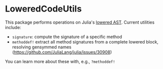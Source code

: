 # LoweredCodeUtils

This package performs operations on Julia's [lowered AST](https://docs.julialang.org/en/latest/devdocs/ast/).
Current utilities include:
- `signature`: compute the signature of a specific method
- `methoddef!` extract all method signatures from a complete lowered block, resolving gensymmed names (https://github.com/JuliaLang/julia/issues/30908)

You can learn more about these with, e.g., `?methoddef!`
